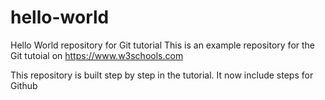 # hello-world
Hello World repository for Git tutorial
This is an example repository for the Git tutoial on https://www.w3schools.com

This repository is built step by step in the tutorial.
It now include steps for Github 

